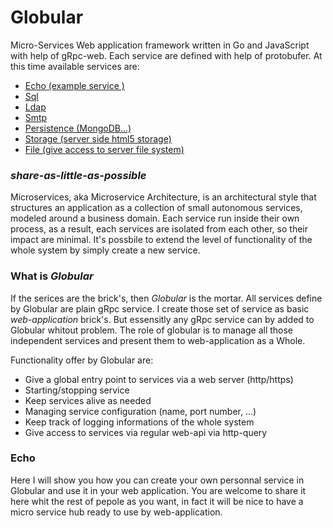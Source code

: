 # Globular
Micro-Services Web application framework written in Go and JavaScript with help of gRpc-web. Each service are defined with help of protobufer. At this time available services are:

* [Echo (example service )](https://github.com/davecourtois/globulehub/tree/master#Echo)
* [Sql](https://github.com/davecourtois/globulehub/tree/master/sql)
* [Ldap](https://github.com/davecourtois/globulehub/tree/master/ldap)
* [Smtp](https://github.com/davecourtois/globulehub/tree/master/smtp)
* [Persistence (MongoDB...)](https://github.com/davecourtois/globulehub/tree/master/persistence)
* [Storage (server side html5 storage)](https://github.com/davecourtois/globulehub/tree/master/storage)
* [File (give access to server file system)](https://github.com/davecourtois/globulehub/tree/master/file)

###  *share-as-little-as-possible*
Microservices, aka Microservice Architecture, is an architectural style that structures an application as a collection of small autonomous services, modeled around a business domain. Each service run inside their own process, as a result, each services are isolated from each other, so their impact are minimal. It's possbile to extend the level of functionality of the whole system by simply create a new service.
### What is *Globular*
If the serices are the brick's, then *Globular* is the mortar. All services define by Globular are plain gRpc service. I create those set of service as basic *web-application* brick's. But essensitly any gRpc service can by added to Globular whitout problem. The role of globular is to manage all those independent services and present them to web-application as a Whole. 

Functionality offer by Globular are:

* Give a global entry point to services via a web server (http/https)
* Starting/stopping service
* Keep services alive as needed
* Managing service configuration (name, port number, ...)
* Keep track of logging informations of the whole system
* Give access to services via regular web-api via http-query

### Echo
Here I will show you how you can create your own personnal service in Globular and use it in your web application. You are welcome to share it here whit the rest of pepole as you want, in fact it will be nice to have a micro service hub ready to use by web-application. 
